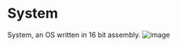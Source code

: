 # System
System, an OS written in 16 bit assembly.
![image](https://github.com/ZoneCommunity/System/assets/65190117/91bdbf12-c2e8-46c3-a02a-01975d1db9d8)
